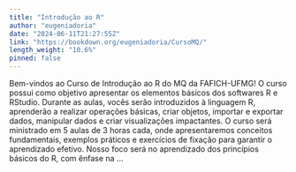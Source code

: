```yaml
---
title: "Introdução ao R"
author: "eugeniadoria"
date: "2024-06-11T21:27:55Z"
link: "https://bookdown.org/eugeniadoria/CursoMQ/"
length_weight: "10.6%"
pinned: false
---
```


Bem-vindos ao Curso de Introdução ao R do MQ da FAFICH-UFMG! O curso possui como objetivo apresentar os elementos básicos dos softwares R e RStudio. Durante as aulas, vocês serão introduzidos à linguagem R, aprenderão a realizar operações básicas, criar objetos, importar e exportar dados, manipular dados e criar visualizações impactantes. O curso será ministrado em 5 aulas de 3 horas cada, onde apresentaremos conceitos fundamentais, exemplos práticos e exercícios de fixação para garantir o aprendizado efetivo. Nosso foco será no aprendizado dos princípios básicos do R, com ênfase na ...
